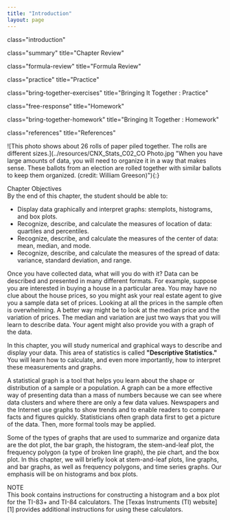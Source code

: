 ```yaml
---
title: "Introduction"
layout: page
---
```



<cnx-pi data-type="cnx.flag.introduction"> class="introduction" </cnx-pi>

<cnx-pi data-type="cnx.eoc">class="summary" title="Chapter Review"</cnx-pi>

<cnx-pi data-type="cnx.eoc">class="formula-review" title="Formula Review"</cnx-pi>

<cnx-pi data-type="cnx.eoc">class="practice" title="Practice"</cnx-pi>

<cnx-pi data-type="cnx.eoc">class="bring-together-exercises" title="Bringing It Together : Practice"</cnx-pi>

<cnx-pi data-type="cnx.eoc">class="free-response" title="Homework"</cnx-pi>

<cnx-pi data-type="cnx.eoc">class="bring-together-homework" title="Bringing It Together : Homework"</cnx-pi>

<cnx-pi data-type="cnx.eoc">class="references" title="References"</cnx-pi>

 ![This photo shows about 26 rolls of paper piled together. The rolls are different sizes.](../resources/CNX_Stats_C02_CO Photo.jpg "When you have large amounts of data, you will need to organize it in a way that makes sense. These ballots from an election are rolled together with similar ballots to keep them organized. (credit: William Greeson)"){:}

<div data-type="note" data-has-label="true" class="note chapter-objectives" data-label="" markdown="1">
<div data-type="title" class="title">
Chapter Objectives
</div>
By the end of this chapter, the student should be able to:

* Display data graphically and interpret graphs: stemplots, histograms, and box plots.
* Recognize, describe, and calculate the measures of location of data: quartiles and percentiles.
* Recognize, describe, and calculate the measures of the center of data: mean, median, and mode.
* Recognize, describe, and calculate the measures of the spread of data: variance, standard deviation, and range.

</div>

Once you have collected data, what will you do with it? Data can be described and presented in many different formats. For example, suppose you are interested in buying a house in a particular area. You may have no clue about the house prices, so you might ask your real estate agent to give you a sample data set of prices. Looking at all the prices in the sample often is overwhelming. A better way might be to look at the median price and the variation of prices. The median and variation are just two ways that you will learn to describe data. Your agent might also provide you with a graph of the data.

In this chapter, you will study numerical and graphical ways to describe and display your data. This area of statistics is called **\"Descriptive Statistics.\"** You will learn how to calculate, and even more importantly, how to interpret these measurements and graphs.

A statistical graph is a tool that helps you learn about the shape or distribution of a sample or a population. A graph can be a more effective way of presenting data than a mass of numbers because we can see where data clusters and where there are only a few data values. Newspapers and the Internet use graphs to show trends and to enable readers to compare facts and figures quickly. Statisticians often graph data first to get a picture of the data. Then, more formal tools may be applied.

Some of the types of graphs that are used to summarize and organize data are the dot plot, the bar graph, the histogram, the stem-and-leaf plot, the frequency polygon (a type of broken line graph), the pie chart, and the box plot. In this chapter, we will briefly look at stem-and-leaf plots, line graphs, and bar graphs, as well as frequency polygons, and time series graphs. Our emphasis will be on histograms and box plots.

<div data-type="note" class="note" data-has-label="true" data-label="" markdown="1">
<div data-type="title" class="title">
NOTE
</div>
This book contains instructions for constructing a histogram and a box plot for the TI-83+ and TI-84 calculators. The [Texas Instruments (TI) website][1] provides additional instructions for using these calculators.

</div>



[1]: http://education.ti.com/educationportal/sites/US/sectionHome/support.html
